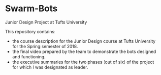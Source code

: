 # Swarm-Bots
Junior Design Project at Tufts University

This repository contains:
- the course description for the Junior Design course at Tufts University for the Spring semester of 2018.
- the final video prepared by the team to demonstrate the bots designed and functioning.
- the executive summaries for the two phases (out of six) of the project for which I was designated as leader. 
